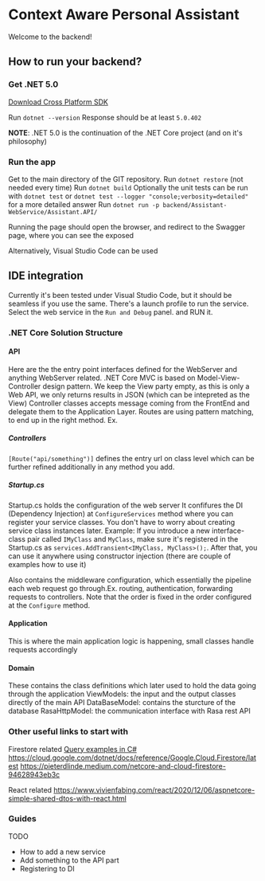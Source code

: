 # Context Aware Personal Assistant

Welcome to the backend!

## How to run your backend?

### Get .NET 5.0

[Download Cross Platform SDK](https://dotnet.microsoft.com/download)

Run `dotnet --version`
Response should be at least `5.0.402`

**NOTE**: .NET 5.0 is the continuation of the .NET Core project (and on it's philosophy)

### Run the app

Get to the main directory of the GIT repository.
Run `dotnet restore` (not needed every time)
Run `dotnet build`
Optionally the unit tests can be run with `dotnet test` or `dotnet test --logger "console;verbosity=detailed"` for a more detailed answer
Run `dotnet run -p backend/Assistant-WebService/Assistant.API/`

Running the page should open the browser, and redirect to the Swagger page, where you can see the exposed

Alternatively, Visual Studio Code can be used

## IDE integration

Currently it's been tested under Visual Studio Code, but it should be seamless if you use the same.
There's a launch profile to run the service. Select the web service  in the `Run and Debug` panel. and RUN it.

### .NET Core Solution Structure

#### API

Here are the the entry point interfaces defined for the WebServer and anything WebServer related.
.NET Core MVC is based on Model-View-Controller design pattern. We keep the View party empty, as this is only a Web API, we only returns results in JSON (which can be intepreted as the View)
Controller classes accepts message coming from the FrontEnd and delegate them to the Application Layer. Routes are using pattern matching, to end up in the right method. Ex.

##### Controllers

`[Route("api/something")]` defines the entry url on class level which can be further refined additionally in any method you add.

##### Startup.cs

Startup.cs holds the configuration of the web server
It confifures the DI (Dependency Injection) at `ConfigureServices` method where you can register your service classes. You don't have to worry about creating service class instances later.
Example:
If you introduce a new interface-class pair called `IMyClass` and `MyClass`, make sure it's registered in the Startup.cs as `services.AddTransient<IMyClass, MyClass>();`. After that, you can use it anywhere using constructor injection (there are couple of examples how to use it)

Also contains the middleware configuration, which essentially the pipeline each web request go through.Ex. routing, authentication, forwarding requests to controllers.
Note that the order is fixed in the order configured at the `Configure` method.

#### Application

This is where the main application logic is happening, small classes handle requests accordingly

#### Domain

These contains the class definitions which later used to hold the data going through the application
ViewModels: the input and the output classes directly of the main API
DataBaseModel: contains the sturcture of the database
RasaHttpModel: the communication interface with Rasa rest API

### Other useful links to start with

Firestore related
[Query examples in C#](https://cloud.google.com/firestore/docs/query-data/queries#c)
<https://cloud.google.com/dotnet/docs/reference/Google.Cloud.Firestore/latest>
<https://pieterdlinde.medium.com/netcore-and-cloud-firestore-94628943eb3c>

React related
<https://www.vivienfabing.com/react/2020/12/06/aspnetcore-simple-shared-dtos-with-react.html>

### Guides

TODO

- How to add a new service
- Add something to the API part
- Registering to DI
